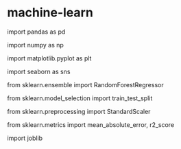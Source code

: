 # machine-learn

import pandas as pd

import numpy as np

import matplotlib.pyplot as plt

import seaborn as sns

from sklearn.ensemble import RandomForestRegressor

from sklearn.model_selection import train_test_split

from sklearn.preprocessing import StandardScaler

from sklearn.metrics import mean_absolute_error, r2_score

import joblib
